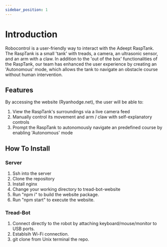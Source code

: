 ```yaml
---
sidebar_position: 1
---
```

# Introduction

Robocontrol is a user-friendly way to interact with the Adeept RaspTank. The RaspTank is a small 'tank' with treads, a camera, an ultrasonic sensor, and an arm with a claw. In addition to the 'out of the box' functionalities of the RaspTank, our team has enhanced the user experience by creating an 'Autonomous' mode, which allows the tank to navigate an obstacle course without human intervention. 

## Features
By accessing the website (Ryanhodge.net), the user will be able to:

1. View the RaspTank's surroundings via a live camera feed
2. Manually control its movement and arm / claw with self-explanatory controls
3. Prompt the RaspTank to autonomously navigate an predefined course by enabling 'Autonomous' mode

## How To Install
### Server
1. Ssh into the server
2. Clone the repository 
3. Install nginx 
4. Change your working directory to tread-bot-website
5. Run "npm i" to build the website package.
6. Run "npm start" to execute the website. 

### Tread-Bot
1. Connect directly to the robot by attaching keyboard/mouse/monitor to USB ports.
2. Establsih Wi-Fi connection.
3. git clone from Unix terminal the repo.
